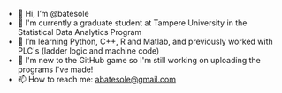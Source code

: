 - 👋 Hi, I’m @batesole
- 🧠 I'm currently a graduate student at Tampere University in the Statistical Data Analytics Program
- 🌱 I’m learning Python, C++, R and Matlab, and previously worked with PLC's (ladder logic and machine code)
- 💾 I'm new to the GitHub game so I'm still working on uploading the programs I've made!
- 📫 How to reach me: abatesole@gmail.com

<!---
batesole/batesole is a ✨ special ✨ repository because its `README.md` (this file) appears on your GitHub profile.
You can click the Preview link to take a look at your changes.

- 💞️ I’m looking to collaborate on ...
- 👀 I’m interested in ...
--->
